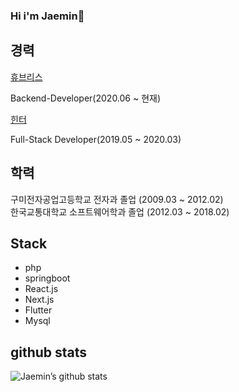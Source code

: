 ### Hi i'm Jaemin👋


**경력**
------
[휴브리스](http://dorbom.com/main.html?undefined)

Backend-Developer(2020.06 ~ 현재)


[힌터](https://frogworld.co.kr/)

Full-Stack Developer(2019.05 ~ 2020.03)  




**학력**
------
구미전자공업고등학교 전자과 졸업 (2009.03 ~ 2012.02)  
한국교통대학교 소프트웨어학과 졸업 (2012.03 ~ 2018.02)                 


## Stack

- php
- springboot
- React.js
- Next.js
- Flutter
- Mysql  



**github stats**
------
![Jaemin’s github stats](https://github-readme-stats.vercel.app/api?username=jaemin-hwang&show_icons=true&theme=radical&count_private=true)




